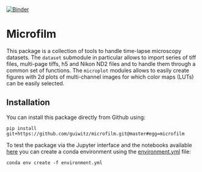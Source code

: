 [![Binder](https://mybinder.org/badge_logo.svg)](https://mybinder.org/v2/gh/guiwitz/microfilm/master?urlpath=lab)
# Microfilm

This package is a collection of tools to handle time-lapse microscopy datasets. The ```dataset``` submodule in particular allows to import series of tiff files, multi-page tiffs, h5 and Nikon ND2 files and to handle them through a common set of functions. The ```microplot``` modules allows to easily create figures with 2d plots of multi-channel images for which color maps (LUTs) can be easily selected.

## Installation

You can install this package directly from Github using: 

```
pip install git+https://github.com/guiwitz/microfilm.git@master#egg=microfilm
```

To test the package via the Jupyter interface and the notebooks available [here](notebooks) you can create a conda environment using the [environment.yml](binder/environment.yml) file:

```
conda env create -f environment.yml
```